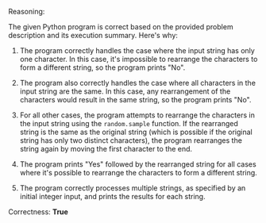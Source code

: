 Reasoning:

The given Python program is correct based on the provided problem description and its execution summary. Here's why:

1. The program correctly handles the case where the input string has only one character. In this case, it's impossible to rearrange the characters to form a different string, so the program prints "No".

2. The program also correctly handles the case where all characters in the input string are the same. In this case, any rearrangement of the characters would result in the same string, so the program prints "No".

3. For all other cases, the program attempts to rearrange the characters in the input string using the `random.sample` function. If the rearranged string is the same as the original string (which is possible if the original string has only two distinct characters), the program rearranges the string again by moving the first character to the end.

4. The program prints "Yes" followed by the rearranged string for all cases where it's possible to rearrange the characters to form a different string.

5. The program correctly processes multiple strings, as specified by an initial integer input, and prints the results for each string.

Correctness: **True**